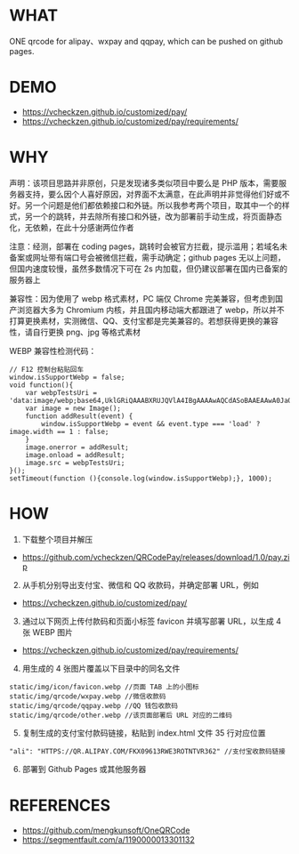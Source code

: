 # WHAT
ONE qrcode for alipay、wxpay and qqpay, which can be pushed on github pages.

# DEMO
- <https://vcheckzen.github.io/customized/pay/>
- <https://vcheckzen.github.io/customized/pay/requirements/>

# WHY
声明：该项目思路并非原创，只是发现诸多类似项目中要么是 PHP 版本，需要服务器支持，要么因个人喜好原因，对界面不太满意，在此声明并非觉得他们好或不好。另一个问题是他们都依赖接口和外链。所以我参考两个项目，取其中一个的样式，另一个的跳转，并去除所有接口和外链，改为部署前手动生成，将页面静态化，无依赖，在此十分感谢两位作者

注意：经测，部署在 coding pages，跳转时会被官方拦截，提示滥用；若域名未备案或网址带有端口号会被微信拦截，需手动确定；github pages 无以上问题，但国内速度较慢，虽然多数情况下可在 2s 内加载，但仍建议部署在国内已备案的服务器上

兼容性：因为使用了 webp 格式素材，PC 端仅 Chrome 完美兼容，但考虑到国产浏览器大多为 Chromium 内核，并且国内移动端大都跟进了 webp，所以并不打算更换素材，实测微信、QQ、支付宝都是完美兼容的。若想获得更换的兼容性，请自行更换 png、jpg 等格式素材

WEBP 兼容性检测代码：

```
// F12 控制台粘贴回车
window.isSupportWebp = false;
void function(){
    var webpTestsUri = 'data:image/webp;base64,UklGRiQAAABXRUJQVlA4IBgAAAAwAQCdASoBAAEAAwA0JaQAA3AA/vuUAAA=';
    var image = new Image();
    function addResult(event) {
        window.isSupportWebp = event && event.type === 'load' ? image.width == 1 : false;
    }
    image.onerror = addResult;
    image.onload = addResult;
    image.src = webpTestsUri;
}();
setTimeout(function (){console.log(window.isSupportWebp);}, 1000);
```

# HOW
1. 下载整个项目并解压
- https://github.com/vcheckzen/QRCodePay/releases/download/1.0/pay.zip

2. 从手机分别导出支付宝、微信和 QQ 收款码，并确定部署 URL，例如
- https://vcheckzen.github.io/customized/pay/

3. 通过以下网页上传付款码和页面小标签 favicon 并填写部署 URL，以生成 4 张 WEBP 图片
- https://vcheckzen.github.io/customized/pay/requirements/

4. 用生成的 4 张图片覆盖以下目录中的同名文件

```
static/img/icon/favicon.webp //页面 TAB 上的小图标
static/img/qrcode/wxpay.webp //微信收款码
static/img/qrcode/qqpay.webp //QQ 钱包收款码
static/img/qrcode/other.webp //该页面部署后 URL 对应的二维码
```

5. 复制生成的支付宝付款码链接，粘贴到 index.html 文件 35 行对应位置

```
"ali": "HTTPS://QR.ALIPAY.COM/FKX09613RWE3ROTNTVR362" //支付宝收款码链接
```

6. 部署到 Github Pages 或其他服务器

# REFERENCES
- https://github.com/mengkunsoft/OneQRCode
- https://segmentfault.com/a/1190000013301132

